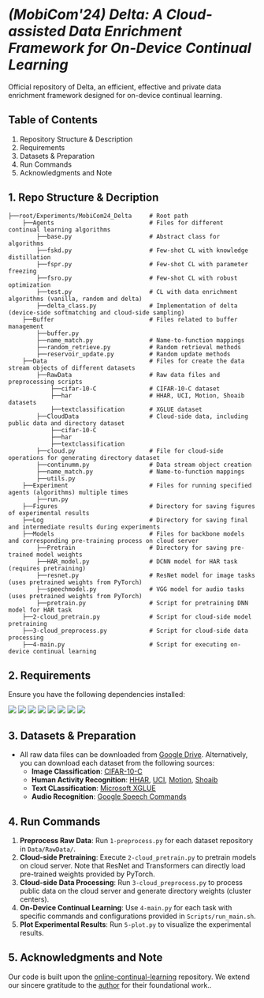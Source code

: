 # *(MobiCom'24) Delta: A Cloud-assisted Data Enrichment Framework for On-Device Continual Learning*

Official repository of Delta, an efficient, effective and private data enrichment framework designed for on-device continual learning.

## Table of Contents

1. Repository Structure & Description
2. Requirements
3. Datasets & Preparation
4. Run Commands
5. Acknowledgments and Note

## 1. Repo Structure & Decription

    ├──root/Experiments/MobiCom24_Delta     # Root path
        ├──Agents                           # Files for different continual learning algorithms
            ├──base.py                      # Abstract class for algorithms
            ├──fskd.py                      # Few-shot CL with knowledge distillation
            ├──fspr.py                      # Few-shot CL with parameter freezing
            ├──fsro.py                      # Few-shot CL with robust optimization
            ├──test.py                      # CL with data enrichment algorithms (vanilla, random and delta) 
            ├──delta_class.py               # Implementation of delta (device-side softmatching and cloud-side sampling)
        ├──Buffer                           # Files related to buffer management
            ├──buffer.py                    
            ├──name_match.py                # Name-to-function mappings
            ├──random_retrieve.py           # Random retrieval methods
            ├──reservoir_update.py          # Random update methods
        ├──Data                             # Files for create the data stream objects of different datasets
            ├──RawData                      # Raw data files and preprocessing scripts
                ├──cifar-10-C               # CIFAR-10-C dataset
                ├──har                      # HHAR, UCI, Motion, Shoaib datasets
                ├──textclassification       # XGLUE dataset
            ├──CloudData                    # Cloud-side data, including public data and directory dataset
                ├──cifar-10-C               
                ├──har                      
                ├──textclassification       
            ├──cloud.py                     # File for cloud-side operations for generating directory dataset
            ├──continumm.py                 # Data stream object creation
            ├──name_match.py                # Name-to-function mappings
            ├──utils.py 
        ├──Experiment                       # Files for running specified agents (algorithms) multiple times 
            ├──run.py                       
        ├──Figures                          # Directory for saving figures of experimental results 
        ├──Log                              # Directory for saving final and intermediate results during experiments
        ├──Models                           # Files for backbone models and corresponding pre-training process on cloud server
            ├──Pretrain                     # Directory for saving pre-trained model weights
            ├──HAR_model.py                 # DCNN model for HAR task (requires pretraining)
            ├──resnet.py                    # ResNet model for image tasks (uses pretrained weights from PyTorch)
            ├──speechmodel.py               # VGG model for audio tasks (uses pretrained weights from PyTorch)
            ├──pretrain.py                  # Script for pretraining DNN model for HAR task
        ├──2-cloud_pretrain.py              # Script for cloud-side model pretraining
        ├──3-cloud_preprocess.py            # Script for cloud-side data processing
        ├──4-main.py                        # Script for executing on-device continual learning

## 2. Requirements

Ensure you have the following dependencies installed:

![](https://img.shields.io/badge/python-3.7-green.svg)
![](https://img.shields.io/badge/torch-2.0.1-blue.svg)
![](https://img.shields.io/badge/torchvision-0.11.2-blue.svg)
![](https://img.shields.io/badge/scikit--learn-0.24.2-blue.svg)
![](https://img.shields.io/badge/numpy-1.20.3-blue.svg)
![](https://img.shields.io/badge/transformers-4.30.0-blue.svg)
![](https://img.shields.io/badge/tqdm-4.62.3-blue.svg)
![](https://img.shields.io/badge/matplotlib-3.4.3-blue.svg)

## 3. Datasets & Preparation

* All raw data files can be downloaded from [Google Drive](). Alternatively, you can download each dataset from the following sources:
    - **Image Classification**: [CIFAR-10-C](https://github.com/hendrycks/robustness)
    - **Human Activity Recognition**: [HHAR](https://dl.acm.org/doi/10.1145/2809695.2809718), [UCI](https://www.sciencedirect.com/science/article/abs/pii/S0925231215010930), [Motion](https://dl.acm.org/doi/10.1145/3302505.3310068), [Shoaib](https://www.mdpi.com/1424-8220/14/6/10146)
    - **Text CLassification**: [Microsoft XGLUE](https://microsoft.github.io/XGLUE/)
    - **Audio Recognition**: [Google Speech Commands](https://arxiv.org/abs/1804.03209)

## 4. Run Commands

1. **Preprocess Raw Data**: Run `1-preprocess.py` for each dataset repository in `Data/RawData/`.
2. **Cloud-side Pretraining**: Execute `2-cloud_pretrain.py` to pretrain models on cloud server. Note that ResNet and Transformers can directly load pre-trained weights provided by PyTorch.
3. **Cloud-side Data Processing**: Run `3-cloud_preprocess.py` to process public data on the cloud server and generate directory weights (cluster centers).
4. **On-Device Continual Learning**: Use `4-main.py` for each task with specific commands and configurations provided in `Scripts/run_main.sh`.
5. **Plot Experimental Results**: Run `5-plot.py` to visualize the experimental results.

## 5. Acknowledgments and Note

Our code is built upon the [online-continual-learning](https://github.com/RaptorMai/online-continual-learning) repository. We extend our sincere gratitude to the [author](https://github.com/RaptorMai) for their foundational work..

